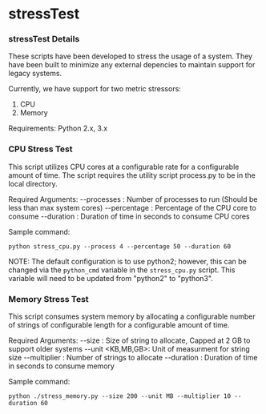 # stressTest

### stressTest Details
These scripts have been developed to stress the usage of a system. They have been built to minimize any external depencies to maintain support for legacy systems.

Currently, we have support for two metric stressors: 
1. CPU
1. Memory 

Requirements:
Python 2.x, 3.x 

### CPU Stress Test
This script utilizes CPU cores at a configurable rate for a configurable amount of time. The script requires the utility script process.py to be in the local directory. 

Required Arguments:
--processes <integer>: Number of processes to run (Should be less than max system cores)
--percentage <integer>: Percentage of the CPU core to consume
--duration <integer>: Duration of time in seconds to consume CPU cores

Sample command: 
```
python stress_cpu.py --process 4 --percentage 50 --duration 60
```

NOTE: The default configuration is to use python2; however, this can be changed via the `python_cmd` variable in the `stress_cpu.py` script. This variable will need to be updated from "python2" to "python3".

### Memory Stress Test
This script consumes system memory by allocating a configurable number of strings of configurable length for a configurable amount of time.

Required Arguments:
--size <integer>: Size of string to allocate, Capped at 2 GB to support older systems
--unit <KB,MB,GB>: Unit of measurment for string size
--multiplier <integer>: Number of strings to allocate
--duration <integer>: Duration of time in seconds to consume memory

Sample command: 
```
python ./stress_memory.py --size 200 --unit MB --multiplier 10 --duration 60
```
